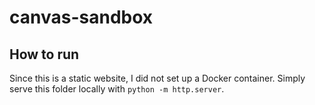 # canvas-sandbox

## How to run

Since this is a static website, I did not set up a Docker container.
Simply serve this folder locally with `python -m http.server`.